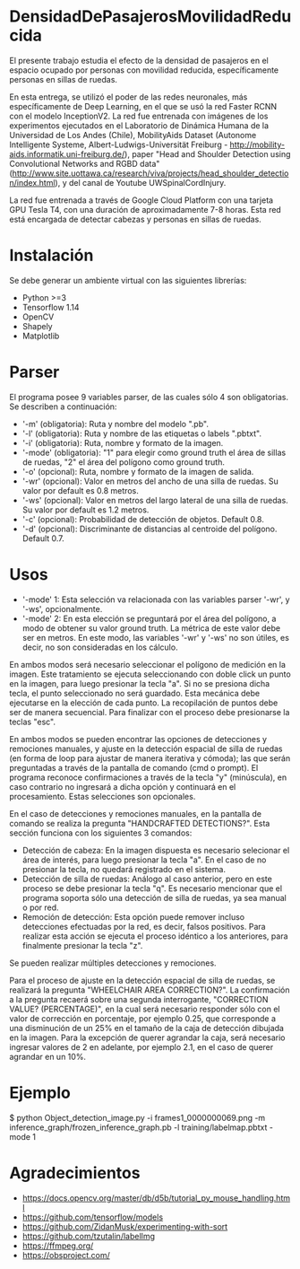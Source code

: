 # DensidadDePasajerosMovilidadReducida
El presente trabajo estudia el efecto de la densidad de pasajeros en el espacio ocupado por personas con movilidad reducida, específicamente personas en sillas de ruedas.

En esta entrega, se utilizó el poder de las redes neuronales, más específicamente de Deep Learning, en el que se usó la red Faster RCNN con el modelo InceptionV2. La red fue entrenada con imágenes de los experimentos ejecutados en el Laboratorio de Dinámica Humana de la Universidad de Los Andes (Chile), MobilityAids Dataset (Autonome Intelligente Systeme, Albert-Ludwigs-Universität Freiburg - http://mobility-aids.informatik.uni-freiburg.de/), paper "Head and Shoulder Detection using Convolutional Networks and RGBD data" (http://www.site.uottawa.ca/research/viva/projects/head_shoulder_detection/index.html), y del canal de Youtube UWSpinalCordInjury.

La red fue entrenada a través de Google Cloud Platform con una tarjeta GPU Tesla T4, con una duración de aproximadamente 7-8 horas. Esta red está encargada de detectar cabezas y personas en sillas de ruedas.

# Instalación 
Se debe generar un ambiente virtual con las siguientes librerías:

- Python >=3 
- Tensorflow 1.14
- OpenCV
- Shapely
- Matplotlib

# Parser
El programa posee 9 variables parser, de las cuales sólo 4 son obligatorias. Se describen a continuación:

- '-m' (obligatoria): Ruta y nombre del modelo ".pb".
- '-l' (obligatoria): Ruta y nombre de las etiquetas o labels ".pbtxt".
- '-i' (obligatoria): Ruta, nombre y formato de la imagen.
- '-mode' (obligatoria): "1" para elegir como ground truth el área de sillas de ruedas, "2" el área del polígono como ground truth. 
- '-o' (opcional): Ruta, nombre y formato de la imagen de salida.
- '-wr' (opcional): Valor en metros del ancho de una silla de ruedas. Su valor por default es 0.8 metros.
- '-ws' (opcional): Valor en metros del largo lateral de una silla de ruedas. Su valor por default es 1.2 metros.
- '-c' (opcional): Probabilidad de detección de objetos. Default 0.8.
- '-d' (opcional): Discriminante de distancias al centroide del polígono. Default 0.7.

# Usos
- '-mode' 1: Esta selección va relacionada con las variables parser '-wr', y '-ws', opcionalmente.
- '-mode' 2: En esta elección se preguntará por el área del polígono, a modo de obtener su valor ground truth. La métrica de este valor debe ser en metros. En este modo, las variables '-wr' y '-ws' no son útiles, es decir, no son consideradas en los cálculo.

En ambos modos será necesario seleccionar el polígono de medición en la imagen. Este tratamiento se ejecuta seleccionando con doble click un punto en la imagen, para luego presionar la tecla "a". Si no se presiona dicha tecla, el punto seleccionado no será guardado. Esta mecánica debe ejecutarse en la elección de cada punto. La recopilación de puntos debe ser de manera secuencial. Para finalizar con el proceso debe presionarse la teclas "esc".

En ambos modos se pueden encontrar las opciones de detecciones y remociones manuales, y ajuste en la detección espacial de silla de ruedas (en forma de loop para ajustar de manera iterativa y cómoda); las que serán preguntadas a través de la pantalla de comando (cmd o prompt). El programa reconoce confirmaciones a través de la tecla "y" (minúscula), en caso contrario no ingresará a dicha opción y continuará en el procesamiento. Estas selecciones son opcionales.

En el caso de detecciones y remociones manuales, en la pantalla de comando se realiza la pregunta "HANDCRAFTED DETECTIONS?". Esta sección funciona con los siguientes 3 comandos:
- Detección de cabeza: En la imagen dispuesta es necesario selecionar el área de interés, para luego presionar la tecla "a". En el caso de no presionar la tecla, no quedará registrado en el sistema.
- Detección de silla de ruedas: Análogo al caso anterior, pero en este proceso se debe presionar la tecla "q". Es necesario mencionar que el programa soporta sólo una detección de silla de ruedas, ya sea manual o por red.
- Remoción de detección: Esta opción puede remover incluso detecciones efectuadas por la red, es decir, falsos positivos. Para realizar esta acción se ejecuta el proceso idéntico a los anteriores, para finalmente presionar la tecla "z".

Se pueden realizar múltiples detecciones y remociones.

Para el proceso de ajuste en la detección espacial de silla de ruedas, se realizará la pregunta "WHEELCHAIR AREA CORRECTION?". La confirmación a la pregunta recaerá sobre una segunda interrogante, "CORRECTION VALUE? (PERCENTAGE)", en la cual será necesario responder sólo con el valor de corrección en porcentaje, por ejemplo 0.25, que corresponde a una disminución de un 25% en el tamaño de la caja de detección dibujada en la imagen. Para la excepción de querer agrandar la caja, será necesario ingresar valores de 2 en adelante, por ejemplo 2.1, en el caso de querer agrandar en un 10%.

# Ejemplo
$ python Object_detection_image.py -i frames1_0000000069.png -m inference_graph/frozen_inference_graph.pb -l training/labelmap.pbtxt -mode 1

# Agradecimientos 
- https://docs.opencv.org/master/db/d5b/tutorial_py_mouse_handling.html
- https://github.com/tensorflow/models
- https://github.com/ZidanMusk/experimenting-with-sort
- https://github.com/tzutalin/labelImg
- https://ffmpeg.org/
- https://obsproject.com/
